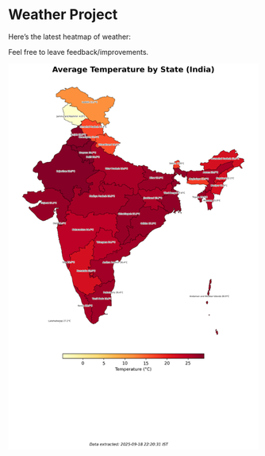 # Weather Project

Here’s the latest heatmap of weather:

Feel free to leave feedback/improvements.

![India Heatmap](docs/assets/india_heatmap.png?v=CC3859)
